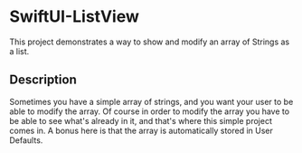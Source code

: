 # SwiftUI-ListView
This project demonstrates a way to show and modify an array of Strings as a list.

## Description
Sometimes you have a simple array of strings, and you want your user to be able to modify the array. Of course in order to modify the array you have to be able to see what's already in it, and that's where this simple project comes in. A bonus here is that the array is automatically stored in User Defaults.
